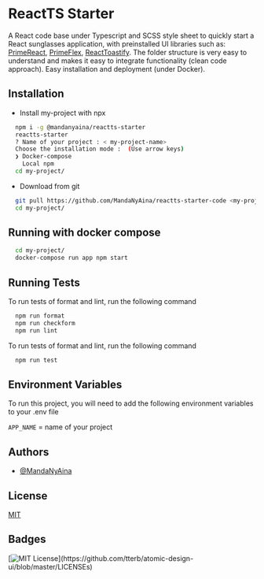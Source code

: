 
# ReactTS Starter

A React code base under Typescript and SCSS style sheet to quickly start a 
React sunglasses application, with preinstalled UI libraries such as: 
[PrimeReact](https://www.primefaces.org/primereact/), 
[PrimeFlex](https://www.primefaces.org/primeflex/), 
[ReactToastify](https://www.npmjs.com/package/react-toastify). 
The folder structure is very easy to understand and makes it easy to integrate 
functionality (clean code approach). Easy installation and deployment 
(under Docker).


## Installation

- Install my-project with npx

```bash
  npm i -g @mandanyaina/reactts-starter
  reactts-starter
  ? Name of your project : < my-project-name>
  Choose the installation mode :  (Use arrow keys)
  ❯ Docker-compose 
    Local npm 
  cd my-project/
```

- Download from git

```bash
  git pull https://github.com/MandaNyAina/reactts-starter-code <my-project>
  cd my-project/
```
## Running with docker compose

```bash
  cd my-project/
  docker-compose run app npm start
```
## Running Tests

To run tests of format and lint, run the following command

```bash
  npm run format
  npm run checkform
  npm run lint
```

To run tests of format and lint, run the following command

```bash
  npm run test
```

## Environment Variables

To run this project, you will need to add the following environment 
variables to your .env file

`APP_NAME` = name of your project


## Authors

- [@MandaNyAina](https://github.com/MandaNyAina)


## License

[MIT](https://choosealicense.com/licenses/mit/)


## Badges


[![MIT License](https://img.shields.io/apm/l/atomic-design-ui.svg?)](https://github.com/tterb/atomic-design-ui/blob/master/LICENSEs)

